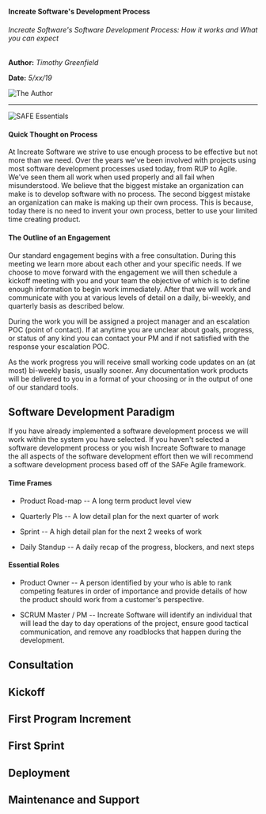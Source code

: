 **Increate Software's Development Process**
###### Increate Software's Software Development Process: How it works and What you can expect ######

<div class="header-columns">
    <div class="header-name-date">

**Author:** *Timothy Greenfield*

**Date:** *5/xx/19*
	</div>
	<div class="header-author-image">

![The Author](https://firebasestorage.googleapis.com/v0/b/increatesoftware.appspot.com/o/IncreateSoftware%2Ftim.jpg?alt=media&token=8a6dbaff-7b83-484f-9be5-b8436b737878 "The Author")
	</div>
</div>

---

![SAFE Essentials](https://www.scaledagileframework.com/wp-content/uploads/2018/07/46BP-ESSENTIAL.png "SAFE Essentials")

#### Quick Thought on Process ####

At Increate Software we strive to use enough process to be effective
but not more than we need.  Over the years we've been involved with
projects using most software development processes used today, from
RUP to Agile.  We've seen them all work when used properly and all
fail when misunderstood.  We believe that the biggest mistake an
organization can make is to develop software with no process.  The
second biggest mistake an organization can make is making up their own
process.  This is because, today there is no need to invent your own
process,  better to use  your limited time creating product. 

#### The Outline of an Engagement ####

Our standard engagement begins with a free consultation.  During this
meeting we learn more about each other and your specific needs.  If we
choose to move forward with the engagement we will then schedule a
kickoff meeting with you and your team the objective of which is to
define enough information to begin work immediately.  After that we
will work and communicate with you at various levels of detail on a
daily, bi-weekly, and quarterly basis as described below.  

During the work you will be assigned a project manager and an
escalation POC (point of contact).  If at anytime you are unclear
about goals, progress, or status of any kind you can contact your PM
and if not satisfied with the response your escalation POC.  

As the work progress you will receive small working code updates on an
(at most) bi-weekly basis, usually sooner.  Any documentation work
products will be delivered to you in a format of your choosing or in
the output of one of our standard tools.  


## Software Development Paradigm ##
If you have already implemented a software development process we will
work within the system you have selected.  If you haven't selected a
software development process or you wish Increate Software to manage
the all aspects of the software development effort then we will
recommend a software development process based off of the SAFe Agile
framework.  


#### Time Frames ####


  * Product Road-map -- A long term product level view

  * Quarterly PIs -- A low detail plan for the next quarter of work

  * Sprint -- A high detail plan for the next 2 weeks of work

  * Daily Standup -- A daily recap of the progress, blockers, and next
steps

#### Essential Roles ####


  * Product Owner -- A person identified by your who is able to rank
competing features in order of importance and provide details of how
the product should work from a customer's perspective.


  * SCRUM Master / PM -- Increate Software will identify an individual
that will lead the day to day operations of the project, ensure good
tactical communication, and remove any roadblocks that happen during
the development.




## Consultation ##

## Kickoff ##

## First Program Increment ##

## First Sprint ##

## Deployment ##

## Maintenance and Support ##

